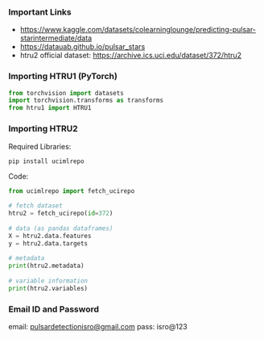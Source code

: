 ### Important Links
* https://www.kaggle.com/datasets/colearninglounge/predicting-pulsar-starintermediate/data
* https://datauab.github.io/pulsar_stars
* htru2 official dataset: https://archive.ics.uci.edu/dataset/372/htru2
### Importing HTRU1 (PyTorch)
```python
from torchvision import datasets
import torchvision.transforms as transforms
from htru1 import HTRU1
```
### Importing HTRU2
Required Libraries:
```
pip install ucimlrepo
```
Code:
```python
from ucimlrepo import fetch_ucirepo 
  
# fetch dataset 
htru2 = fetch_ucirepo(id=372) 
  
# data (as pandas dataframes) 
X = htru2.data.features 
y = htru2.data.targets 
  
# metadata 
print(htru2.metadata) 
  
# variable information 
print(htru2.variables) 

```
### Email ID and Password
email: pulsardetectionisro@gmail.com
pass: isro@123